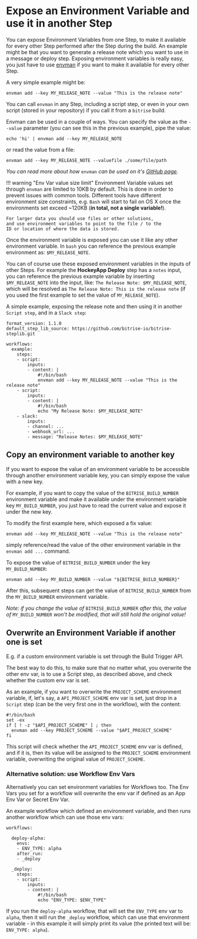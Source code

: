 # Expose an Environment Variable and use it in another Step

You can expose Environment Variables from one Step, to make it available for every other Step performed after the Step during the build. An example might be that you want to generate a release note which you want to use in a message or deploy step. Exposing environment variables is really easy, you just have to use [envman](https://github.com/bitrise-io/envman/) if you want to make it available for every other Step.

A very simple example might be:

```text
envman add --key MY_RELEASE_NOTE --value "This is the release note"
```

You can call `envman` in any Step, including a script step, or even in your own script \(stored in your repository\) if you call it from a `bitrise` build.

Envman can be used in a couple of ways. You can specify the value as the `--value` parameter \(you can see this in the previous example\), pipe the value:

```text
echo 'hi' | envman add --key MY_RELEASE_NOTE
```

or read the value from a file:

```text
envman add --key MY_RELEASE_NOTE --valuefile ./some/file/path
```

_You can read more about how_ `envman` _can be used on it's_ [_GitHub page_](https://github.com/bitrise-io/envman/)_._

!!! warning "Env Var value size limit" Environment Variable values set through `envman` are limited to 10KB by default. This is done in order to prevent issues with common tools. Different tools have different environment size constraints, e.g. `Bash` will start to fail on OS X once the environments set exceed ~120KB \(**in total, not a single variable!**\).

```text
For larger data you should use files or other solutions,
and use environment variables to point to the file / to the
ID or location of where the data is stored.
```

Once the environment variable is exposed you can use it like any other environment variable. In `bash` you can reference the previous example environment as: `$MY_RELEASE_NOTE`.

You can of course use these exposed environment variables in the inputs of other Steps. For example the **HockeyApp Deploy** step has a `notes` input, you can reference the previous example variable by inserting `$MY_RELEASE_NOTE` into the input, like: `The Release Note: $MY_RELEASE_NOTE`, which will be resolved as `The Release Note: This is the release note` \(if you used the first example to set the value of `MY_RELEASE_NOTE`\).

A simple example, exposing the release note and then using it in another `Script step`, and in a `Slack step`:

```text
format_version: 1.1.0
default_step_lib_source: https://github.com/bitrise-io/bitrise-steplib.git

workflows:
  example:
    steps:
    - script:
        inputs:
        - content: |
            #!/bin/bash
            envman add --key MY_RELEASE_NOTE --value "This is the release note"
    - script:
        inputs:
        - content: |
            #!/bin/bash
            echo "My Release Note: $MY_RELEASE_NOTE"
    - slack:
        inputs:
        - channel: ...
        - webhook_url: ...
        - message: "Release Notes: $MY_RELEASE_NOTE"
```

## Copy an environment variable to another key

If you want to expose the value of an environment variable to be accessible through another environment variable key, you can simply expose the value with a new key.

For example, if you want to copy the value of the `BITRISE_BUILD_NUMBER` environment variable and make it available under the environment variable key `MY_BUILD_NUMBER`, you just have to read the current value and expose it under the new key.

To modify the first example here, which exposed a fix value:

```text
envman add --key MY_RELEASE_NOTE --value "This is the release note"
```

simply reference/read the value of the other environment variable in the `envman add ...` command.

To expose the value of `BITRISE_BUILD_NUMBER` under the key `MY_BUILD_NUMBER`:

```text
envman add --key MY_BUILD_NUMBER --value "${BITRISE_BUILD_NUMBER}"
```

After this, subsequent steps can get the value of `BITRISE_BUILD_NUMBER` from the `MY_BUILD_NUMBER` environment variable.

_Note: if you change the value of_ `BITRISE_BUILD_NUMBER` _after this, the value of_ `MY_BUILD_NUMBER` _won't be modified, that will still hold the original value!_

## Overwrite an Environment Variable if another one is set

E.g. if a custom environment variable is set through the Build Trigger API.

The best way to do this, to make sure that no matter what, you overwrite the other env var, is to use a Script step, as described above, and check whether the custom env var is set.

As an example, if you want to overwrite the `PROJECT_SCHEME` environment variable, if, let's say, a `API_PROJECT_SCHEME` env var is set, just drop in a `Script` step \(can be the very first one in the workflow\), with the content:

```text
#!/bin/bash
set -ex
if [ ! -z "$API_PROJECT_SCHEME" ] ; then
  envman add --key PROJECT_SCHEME --value "$API_PROJECT_SCHEME"
fi
```

This script will check whether the `API_PROJECT_SCHEME` env var is defined, and if it is, then its value will be assigned to the `PROJECT_SCHEME` environment variable, overwriting the original value of `PROJECT_SCHEME`.

### Alternative solution: use Workflow Env Vars

Alternatively you can set environment variables for Workflows too. The Env Vars you set for a workflow will overwrite the env var if defined as an App Env Var or Secret Env Var.

An example workflow which defined an environment variable, and then runs another workflow which can use those env vars:

```text
workflows:

  deploy-alpha:
    envs:
    - ENV_TYPE: alpha
    after_run:
    - _deploy

  _deploy:
    steps:
    - script:
        inputs:
        - content: |
            #!/bin/bash
            echo "ENV_TYPE: $ENV_TYPE"
```

If you run the `deploy-alpha` workflow, that will set the `ENV_TYPE` env var to `alpha`, then it will run the `_deploy` workflow, which can use that environment variable - in this example it will simply print its value \(the printed text will be: `ENV_TYPE: alpha`\).

